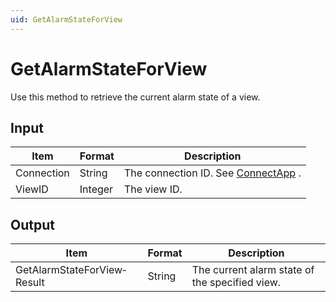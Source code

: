 ```yaml
---
uid: GetAlarmStateForView
---
```


# GetAlarmStateForView

Use this method to retrieve the current alarm state of a view.

## Input

| Item       | Format  | Description                                          |
|------------|---------|------------------------------------------------------|
| Connection | String  | The connection ID. See [ConnectApp](xref:ConnectApp) . |
| ViewID     | Integer | The view ID.                                         |

## Output

| Item                        | Format | Description                                    |
|-----------------------------|--------|------------------------------------------------|
| GetAlarmStateForView­Result | String | The current alarm state of the specified view. |

